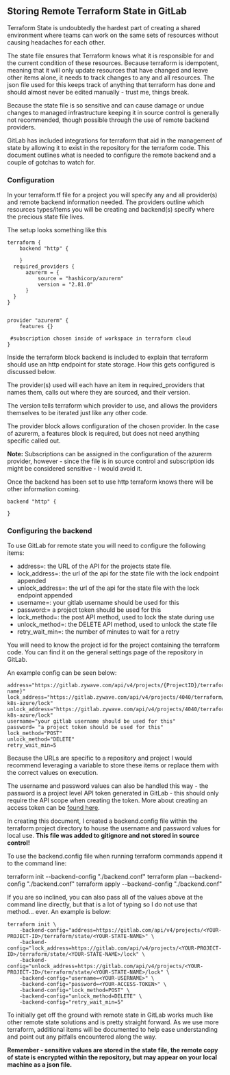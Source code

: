 ## Storing Remote Terraform State in GitLab
Terraform State is undoubtedly the hardest part of creating a shared environment where teams can work on the same sets of resources without causing headaches for each other. 

The state file ensures that Terraform knows what it is responsible for and the current condition of these resources. Because terraform is idempotent, meaning that it will only update resources that have changed and leave other items alone, it needs to track changes to any and all resources.  The json file used for this keeps track of anything that terraform has done and should almost never be edited manually - trust me, things break.

Because the state file is so sensitive and can cause damage or undue changes to managed infrastructure keeping it in source control is generally not recommended, though possible through the use of remote backend providers.

GitLab has included integrations for terraform that aid in the management of state by allowing it to exist in the repository for the terraform code.  This document outlines what is needed to configure the remote backend and a couple of gotchas to watch for.

### Configuration
In your terraform.tf file for a project you will specify any and all provider(s) and remote backend information needed. The providers outline which resources types/items you will be creating and backend(s) specify where the precious state file lives.

The setup looks something like this

```
terraform {
    backend "http" {
      
    }
  required_providers {
      azurerm = {
          source = "hashicorp/azurerm"
          version = "2.81.0"
      }
  }
}


provider "azurerm" {
    features {}

 #subscription chosen inside of workspace in terraform cloud    
}
```
Inside the terraform block backend is included to explain that terraform should use an http endpoint for state storage.  How this gets configured is discussed below.

The provider(s) used will each have an item in required_providers that names them, calls out where they are sourced, and their version. 

The version tells terraform which provider to use, and allows the providers themselves to be iterated just like any other code.

The provider block allows configuration of the chosen provider. In the case of azurerm, a features block is required, but does not need anything specific called out.

**Note:** Subscriptions can be assigned in the configuration of the azurerm provider, however - since the file is in source control and subscription ids might be considered sensitive - I would avoid it. 

Once the backend has been set to use http terraform knows there will be other information coming.
```
backend "http" {

}
```

### Configuring the backend
To use GitLab for remote state you will need to configure the following items:

- address=: the URL of the API for the projects state file. 
- lock_address=: the url of the api for the state file with the lock endpoint appended
- unlock_address=: the url of the api for the state file with the lock endpoint appended
- username=: your gitlab username should be used for this 
- password:= a project token should be used for this 
- lock_method=: the post API method, used to lock the state during use
- unlock_method=: the DELETE API method, used to unlock the state file 
- retry_wait_min=:  the number of minutes to wait for a retry

You will need to know the project id for the project containing the terraform code. You can find it on the general settings page of the repository in GitLab.

An example config can be seen below:
```
address="https://gitlab.zywave.com/api/v4/projects/{ProjectID}/terraform/state/{repo name}"
lock_address="https://gitlab.zywave.com/api/v4/projects/4040/terraform/state/infra-k8s-azure/lock"
unlock_address="https://gitlab.zywave.com/api/v4/projects/4040/terraform/state/infra-k8s-azure/lock"
username="your gitlab username should be used for this" 
password= "a project token should be used for this" 
lock_method="POST"
unlock_method="DELETE"
retry_wait_min=5
```

Because the URLs are specific to a repository and project I would recommend leveraging a variable to store these items or replace them with the correct values on execution.

The username and password values can also be handled this way - the password is a project level API token generated in GitLab - this should only require the API scope when creating the token. More about creating an access token can be [found here](https://docs.gitlab.com/ee/user/project/settings/project_access_tokens.html#project-access-tokens).

In creating this document, I created a backend.config file within the terraform project directory to house the username and password values for local use. **This file was added to gitignore and not stored in source control!**

To use the backend.config file when running terraform commands append it to the command line:

terraform init --backend-config "./backend.conf"
terraform plan --backend-config "./backend.conf"
terraform apply --backend-config "./backend.conf"


If you are so inclined, you can also pass all of the values above at the command line directly, but that is a lot of typing so I do not use that method... ever. An example is below:

```
terraform init \
    -backend-config="address=https://gitlab.com/api/v4/projects/<YOUR-PROJECT-ID>/terraform/state/<YOUR-STATE-NAME>" \
    -backend-config="lock_address=https://gitlab.com/api/v4/projects/<YOUR-PROJECT-ID>/terraform/state/<YOUR-STATE-NAME>/lock" \
    -backend-config="unlock_address=https://gitlab.com/api/v4/projects/<YOUR-PROJECT-ID>/terraform/state/<YOUR-STATE-NAME>/lock" \
    -backend-config="username=<YOUR-USERNAME>" \
    -backend-config="password=<YOUR-ACCESS-TOKEN>" \
    -backend-config="lock_method=POST" \
    -backend-config="unlock_method=DELETE" \
    -backend-config="retry_wait_min=5"
```

To initially get off the ground with remote state in GitLab works much like other remote state solutions and is pretty straight forward. As we use more terraform, additional items will be documented to help ease understanding and point out any pitfalls encountered along the way.

**Remember - sensitive values are stored in the state file, the remote copy of state is encrypted within the repository, but may appear on your local machine as a json file.**